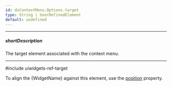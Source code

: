 ```yaml
---
id: dxContextMenu.Options.target
type: String | UserDefinedElement
default: undefined
---
```

---
##### shortDescription
The target element associated with the context menu.

---
#include uiwidgets-ref-target

To align the {WidgetName} against this element, use the [position](/api-reference/10%20UI%20Components/dxContextMenu/1%20Configuration/position.md '{basewidgetpath}/Configuration/#position') property.